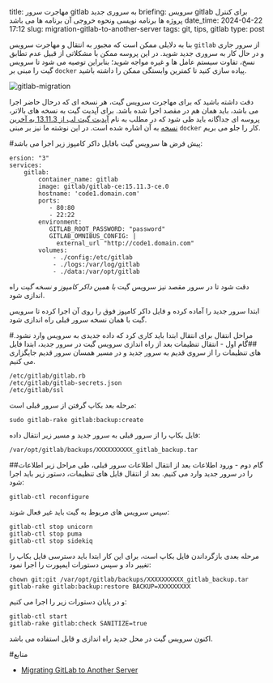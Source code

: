 title: مهاجرت سرور gitlab به سروری جدید
briefing: سرویس gitlab برای کنترل پروژه ها برنامه نویسی ونحوه خروجی آن برنامه ها می باشد
date_time: 2024-04-22 17:12
slug: migration-gitlab-to-another-server
tags: git, tips, gitlab 
type: post

بنا به دلایلی ممکن است که مجبور به انتقال و مهاجرت سرویس `gitlab` از سرور جاری و در حال کار به سروری جدید
 شوید. در این پروسه ممکن با مشکلاتی از قبیل عدم تطابق نسخ، تفاوت سیستم عامل ها و غیره مواجه شوید؛ بنابراین
 توصیه می شود تا سرویس گیت را مبنی بر `docker` پیاده سازی کنید تا کمترین وابستگی ممکن را داشته باشید.

![gitlab-migration](gitlab-migration.jpeg)

دقت داشته باشید که برای مهاجرت سرویس گیت، هر نسخه ای که درحال حاضر اجرا می باشد، باید همان هم در مقصد
اجرا شده باشد. برای آپدیت گیت به نسخه های بالاتر، پروسه ای جداگانه باید طی شود که در مطلب به نام
[آپدیت گیت لب از 13.11.3 به آخرین نسخه](https://shgn.ir/2022-07-02/upgrade-gitlab-to-latest.html) 
به آن اشاره شده است. در این نوشته ما نیز بر مبنی `docker` کار را جلو می بریم.

#پیش فرض ها
سرویس گیت بافایل داکر کامپوز زیر اجرا می باشد:

    ersion: "3"
    services:
        gitlab:
            container_name: gitlab
            image: gitlab/gitlab-ce:15.11.3-ce.0
            hostname: 'code1.domain.com'
            ports:
               - 80:80
               - 22:22
            environment:
               GITLAB_ROOT_PASSWORD: "password"
               GITLAB_OMNIBUS_CONFIG: |
                 external_url "http://code1.domain.com" 
            volumes:
                - ./config:/etc/gitlab
                - ./logs:/var/log/gitlab
                - ./data:/var/opt/gitlab
دقت شود تا در سرور مقصد نیز سرویس گیت *با همین داکر کامپوز و نسخه گیت* راه اندازی شود.

ابتدا سرور جدید را آماده کرده و فایل داکر کامپوز فوق را روی آن اجرا کرده تا سرویس گیت با همان نسخه سرور
 قبلی راه اندازی شود.

#مراحل انتقال
برای انتقال ابتدا باید کاری کرد که داده جدیدی به سرویس وارد نشود.
##گام اول - انتقال تنظیمات
بعد از راه اندازی سرویس گیت در سرور جدید، ابتدا فایل های تنظیمات را از سروی قدیم به سرور جدید و در مسیر
 همسان سرور قدیم جایگزاری می کنیم.

    /etc/gitlab/gitlab.rb
    /etc/gitlab/gitlab-secrets.json
    /etc/gitlab/ssl
مرحله بعد بکاپ گرفتن از سرور قبلی است:

    sudo gitlab-rake gitlab:backup:create
فایل بکاپ را از سرور قبلی به سرور جدید و مسیر زیر انتقال داده:

    /var/opt/gitlab/backups/XXXXXXXXXX_gitlab_backup.tar

##گام دوم - ورود اطلاعات
بعد از انتقال اطلاعات سرور قبلی، طی مراحل زیر اطلاعات را در سرور جدید وارد می کنیم. 
 بعد از انتقال فایل های تنظیمات، دستور زیر باید اجرا شود:

    gitlab-ctl reconfigure
سپس سرویس های مربوط به گیت باید غیر فعال شوند:

    gitlab-ctl stop unicorn
    gitlab-ctl stop puma
    gitlab-ctl stop sidekiq
مرحله بعدی بازگرداندن فایل بکاپ است، برای این کار ابتدا باید دسترسی فایل بکاپ را تغییر داد و سپس دستورات 
 ایمپورت را اجرا نمود:

    chown git:git /var/opt/gitlab/backups/XXXXXXXXXX_gitlab_backup.tar
    gitlab-rake gitlab:backup:restore BACKUP=XXXXXXXXX
و در پایان دستورات زیر را اجرا می کنیم:

    gitlab-ctl start
    gitlab-rake gitlab:check SANITIZE=true

اکنون سرویس گیت در محل جدید راه اندازی و قابل استفاده می باشد.

#منابع
 - [Migrating GitLab to Another Server](https://medium.com/gits-apps-insight/migrating-gitlab-to-another-server-990092c5179)